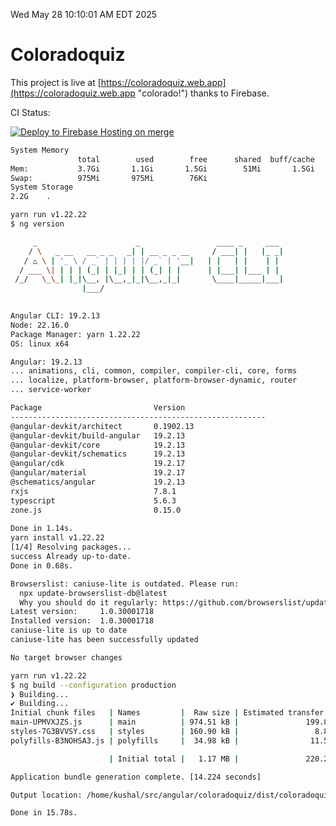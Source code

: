 Wed May 28 10:10:01 AM EDT 2025

# Coloradoquiz


This project is live at [https://coloradoquiz.web.app](https://coloradoquiz.web.app "colorado!") thanks to Firebase.

CI Status: 

[![Deploy to Firebase Hosting on merge](https://github.com/teamkushal/coloradoquiz/actions/workflows/firebase-hosting-merge.yml/badge.svg)](https://github.com/teamkushal/coloradoquiz/actions/workflows/firebase-hosting-merge.yml)

```bash
System Memory
               total        used        free      shared  buff/cache   available
Mem:           3.7Gi       1.1Gi       1.5Gi        51Mi       1.5Gi       2.6Gi
Swap:          975Mi       975Mi        76Ki
System Storage
2.2G	.
```
```bash
yarn run v1.22.22
$ ng version

     _                      _                 ____ _     ___
    / \   _ __   __ _ _   _| | __ _ _ __     / ___| |   |_ _|
   / △ \ | '_ \ / _` | | | | |/ _` | '__|   | |   | |    | |
  / ___ \| | | | (_| | |_| | | (_| | |      | |___| |___ | |
 /_/   \_\_| |_|\__, |\__,_|_|\__,_|_|       \____|_____|___|
                |___/
    

Angular CLI: 19.2.13
Node: 22.16.0
Package Manager: yarn 1.22.22
OS: linux x64

Angular: 19.2.13
... animations, cli, common, compiler, compiler-cli, core, forms
... localize, platform-browser, platform-browser-dynamic, router
... service-worker

Package                         Version
---------------------------------------------------------
@angular-devkit/architect       0.1902.13
@angular-devkit/build-angular   19.2.13
@angular-devkit/core            19.2.13
@angular-devkit/schematics      19.2.13
@angular/cdk                    19.2.17
@angular/material               19.2.17
@schematics/angular             19.2.13
rxjs                            7.8.1
typescript                      5.6.3
zone.js                         0.15.0
    
Done in 1.14s.
yarn install v1.22.22
[1/4] Resolving packages...
success Already up-to-date.
Done in 0.68s.
```
```bash
Browserslist: caniuse-lite is outdated. Please run:
  npx update-browserslist-db@latest
  Why you should do it regularly: https://github.com/browserslist/update-db#readme
Latest version:     1.0.30001718
Installed version:  1.0.30001718
caniuse-lite is up to date
caniuse-lite has been successfully updated

No target browser changes
```
```bash
yarn run v1.22.22
$ ng build --configuration production
❯ Building...
✔ Building...
Initial chunk files   | Names         |  Raw size | Estimated transfer size
main-UPMVXJZS.js      | main          | 974.51 kB |               199.86 kB
styles-7G3BVVSY.css   | styles        | 160.90 kB |                 8.89 kB
polyfills-B3NOHSA3.js | polyfills     |  34.98 kB |                11.52 kB

                      | Initial total |   1.17 MB |               220.27 kB

Application bundle generation complete. [14.224 seconds]

Output location: /home/kushal/src/angular/coloradoquiz/dist/coloradoquiz

Done in 15.78s.
```
